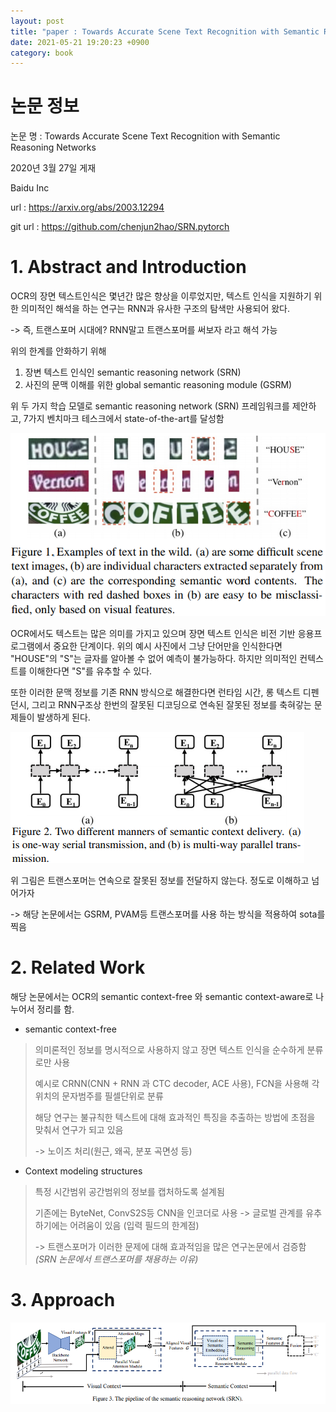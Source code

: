 ```yaml
---
layout: post
title: "paper : Towards Accurate Scene Text Recognition with Semantic Reasoning Networks"
date: 2021-05-21 19:20:23 +0900
category: book
---
```


# 논문 정보 

논문 명 : Towards Accurate Scene Text Recognition with Semantic Reasoning Networks

2020년 3월 27일 게재

Baidu Inc

url : https://arxiv.org/abs/2003.12294

git url : https://github.com/chenjun2hao/SRN.pytorch



# 1. Abstract and Introduction

OCR의 장면 텍스트인식은 몇년간 많은 향상을 이루었지만, 텍스트 인식을 지원하기 위한 의미적인 해석을 하는 연구는 RNN과 유사한 구조의 탐색만 사용되어 왔다. 

-> 즉, 트랜스포머 시대에? RNN말고 트랜스포머를 써보자 라고 해석 가능

위의 한계를 안화하기 위해  

1. 장변 텍스트 인식인 semantic reasoning network (SRN)
2. 사진의 문맥 이해를 위한 global semantic reasoning module (GSRM) 

위 두 가지 학습 모델로  semantic reasoning network (SRN) 프레임워크를  제안하고, 7가지 벤치마크 테스크에서 state-of-the-art를 달성함 

![example_image](\img\2021\Towards_Accurate_Scene_Text_Recognition_with_Semantic_Reasoning_Networks\example_image.PNG)

OCR에서도 텍스트는 많은 의미를 가지고 있으며 장면 텍스트 인식은 비전 기반 응용프로그램에서 중요한 단계이다. 위의 예시 사진에서 그냥 단어만을 인식한다면 "HOUSE"의 "S"는 글자를 알아볼 수 없어 예측이 불가능하다. 하지만 의미적인 컨텍스트를 이해한다면 "S"를 유추할 수 있다.

또한 이러한 문맥 정보를 기존 RNN 방식으로 해결한다면 런타임 시간, 롱 텍스트 디펜던시, 그리고 RNN구조상 한번의 잘못된 디코딩으로 연속된 잘못된 정보를 축혀갛는 문제들이 발생하게 된다.

![rnn_transformer](\img\2021\Towards_Accurate_Scene_Text_Recognition_with_Semantic_Reasoning_Networks\rnn_transformer.PNG)

위 그림은 트랜스포머는 연속으로 잘못된 정보를 전달하지 않는다.  정도로 이해하고 넘어가자

-> 해당 논문에서는 GSRM, PVAM등 트랜스포머를 사용 하는 방식을 적용하여 sota를 찍음

# 2. Related Work

해당 논문에서는 OCR의 semantic context-free 와 semantic context-aware로 나누어서 정리를 함.

-  semantic context-free

> 의미론적인 정보를 명시적으로 사용하지 않고 장면 텍스트 인식을 순수하게 분류로만 사용
>
> 예시로 CRNN(CNN + RNN 과 CTC decoder, ACE 사용), FCN을 사용해 각 위치의 문자범주를 필셀단위로 분류
>
> 해당 연구는 불규칙한 텍스트에 대해 효과적인 특징을 추출하는 방법에 초점을 맞춰서 연구가 되고 있음
>
> -> 노이즈 처리(원근, 왜곡,  분포 곡면성 등)

- Context modeling structures

> 특정 시간범위 공간범위의 정보를 캡처하도록 설계됨
>
> 기존에는 ByteNet, ConvS2S등 CNN을 인코더로 사용  -> 글로벌 관계를 유추하기에는 어려움이 있음 (입력 필드의 한계점)
>
> -> 트랜스포머가 이러한 문제에 대해 효과적임을 많은 연구논문에서 검증함  *(SRN 논문에서 트랜스포머를 채용하는 이유)*



# 3. Approach

![SRN](\img\2021\Towards_Accurate_Scene_Text_Recognition_with_Semantic_Reasoning_Networks\SRN.PNG)







